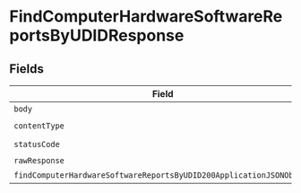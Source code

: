 # FindComputerHardwareSoftwareReportsByUDIDResponse


## Fields

| Field                                                                                                                                                 | Type                                                                                                                                                  | Required                                                                                                                                              | Description                                                                                                                                           |
| ----------------------------------------------------------------------------------------------------------------------------------------------------- | ----------------------------------------------------------------------------------------------------------------------------------------------------- | ----------------------------------------------------------------------------------------------------------------------------------------------------- | ----------------------------------------------------------------------------------------------------------------------------------------------------- |
| `body`                                                                                                                                                | *Uint8Array*                                                                                                                                          | :heavy_minus_sign:                                                                                                                                    | N/A                                                                                                                                                   |
| `contentType`                                                                                                                                         | *string*                                                                                                                                              | :heavy_check_mark:                                                                                                                                    | N/A                                                                                                                                                   |
| `statusCode`                                                                                                                                          | *number*                                                                                                                                              | :heavy_check_mark:                                                                                                                                    | N/A                                                                                                                                                   |
| `rawResponse`                                                                                                                                         | [AxiosResponse>](https://axios-http.com/docs/res_schema)                                                                                              | :heavy_minus_sign:                                                                                                                                    | N/A                                                                                                                                                   |
| `findComputerHardwareSoftwareReportsByUDID200ApplicationJSONObject`                                                                                   | [FindComputerHardwareSoftwareReportsByUdid200ApplicationJSON](../../models/operations/findcomputerhardwaresoftwarereportsbyudid200applicationjson.md) | :heavy_minus_sign:                                                                                                                                    | OK                                                                                                                                                    |